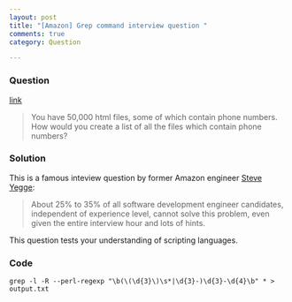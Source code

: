 ```yaml
---
layout: post
title: "[Amazon] Grep command interview question "
comments: true
category: Question

---
```


### Question 

[link](http://www.careercup.com/question?id=1799)

> You have 50,000 html files, some of which contain phone numbers. How would you create a list of all the files which contain phone numbers? 

### Solution

This is a famous inteview question by former Amazon engineer [Steve Yegge](https://sites.google.com/site/steveyegge2/five-essential-phone-screen-questions): 

> About 25% to 35% of all software development engineer candidates, independent of experience level, cannot solve this problem, even given the entire interview hour and lots of hints. 

This question tests your understanding of scripting languages. 

### Code

    grep -l -R --perl-regexp "\b(\(\d{3}\)\s*|\d{3}-)\d{3}-\d{4}\b" * > output.txt
